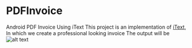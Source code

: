 # PDFInvoice
Android PDF Invoice Using iText 
This project is an implementation of [iText](https://itextpdf.com/en), In which we create a professional looking invoice
The output will be
![alt text](https://i.ibb.co/nCHwB5v/screenshot-1572950249341.jpg)
